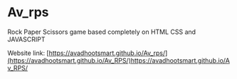 # Av_rps
Rock Paper Scissors game based completely on HTML CSS and JAVASCRIPT


Website link:
[https://avadhootsmart.github.io/Av_rps/](https://avadhootsmart.github.io/Av_RPS/)https://avadhootsmart.github.io/Av_RPS/
